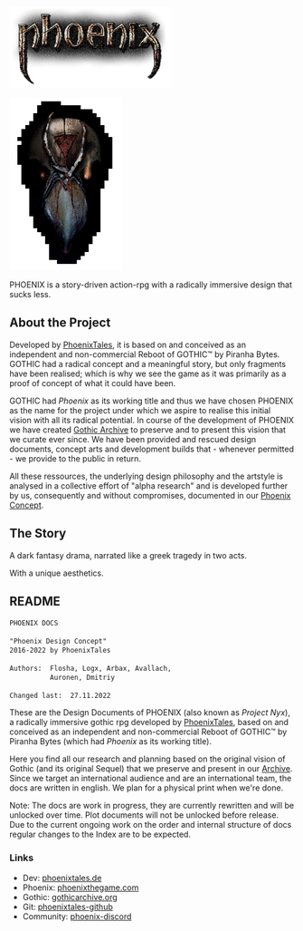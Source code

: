 ![Phoenix Logo](/_img/phnx-logo-retro.png)

![Phoenix Mask](/_img/phnx-mask-v02-retro.png)


<p class="suptext">PHOENIX is a story-driven action-rpg with a 
radically immersive design that sucks less.</p>


## About the Project

Developed by [PhoenixTales](https://phoenixtales.de), it is based on and conceived as an independent and non-commercial Reboot of GOTHIC&trade; by Piranha Bytes. GOTHIC had a radical concept and a meaningful story, but only fragments have been realised; which is why we see the game as it was primarily as a proof of concept of what it could have been. 

GOTHIC had *Phoenix* as its working title and thus we have chosen PHOENIX as the name for the project under which we aspire to realise this initial vision with all its radical potential. In course of the development of PHOENIX we have created [Gothic Archive](https://gothicarchive.org) to preserve and to present this vision that we curate ever since. We have been provided and rescued design documents, concept arts and development builds that - whenever permitted - we provide to the public in return. 

All these ressources, the underlying design philosophy and the artstyle is analysed in a collective effort of "alpha research" and is developed further by us, consequently and without compromises, documented in our [Phoenix Concept]().


## The Story





A dark fantasy drama, narrated like a greek tragedy in two acts.


 With a unique aesthetics. 



## README

```  
PHOENIX DOCS

"Phoenix Design Concept"
2016-2022 by PhoenixTales

Authors:  Flosha, Logx, Arbax, Avallach,
          Auronen, Dmitriy

Changed last:  27.11.2022
```  

These are the Design Documents of PHOENIX (also known as *Project Nyx*), a radically immersive gothic rpg developed by [PhoenixTales](https://phoenixtales.de), based on and conceived as an independent and non-commercial Reboot of GOTHIC&trade; by Piranha Bytes (which had *Phoenix* as its working title).  

Here you find all our research and planning based on the original vision of Gothic (and its original Sequel) that we preserve and present in our [Archive](https://gothicarchive.org). Since we target an international audience and are an international team, the docs are written in english. We plan for a physical print when we're done.  

<p class="subtext">Note: The docs are work in progress, they are currently rewritten and will be unlocked over time. Plot documents will not be unlocked before release. Due to the current ongoing work on the order and internal structure of docs regular changes to the Index are to be expected.</p>    


### Links

* Dev: [phoenixtales.de](https://phoenixtales.de)
* Phoenix: [phoenixthegame.com](https://phoenixthegame.com)
* Gothic: [gothicarchive.org](https://gothicarchive.org)
* Git: [phoenixtales-github](https://github.com/PhoenixTales)
* Community: [phoenix-discord](https://discord.gg/CK4VAR7fpH)

